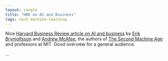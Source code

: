 ```yaml
---
layout: single
title: "HBR on AI and Business"
tags: tech machine-learning 
---
```


Nice [Harvard Business Review article on AI and business](https://hbr.org/cover-story/2017/07/the-business-of-artificial-intelligence) by [Erik Brynjolfsson](https://en.wikipedia.org/wiki/Erik_Brynjolfsson) and [Andrew McAfee](https://en.wikipedia.org/wiki/Andrew_McAfee), the authors of [The Second Machine Age](https://en.wikipedia.org/wiki/The_Second_Machine_Age) and professors at MIT. Good overview for a general audience.

...